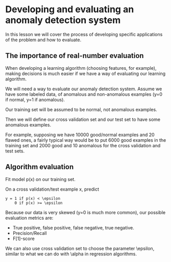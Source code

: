 # Developing and evaluating an anomaly detection system

In this lesson we will cover the process of developing specific applications of the problem and how to evaluate.

## The importance of real-number evaluation

When developing a learning algorithm (choosing features, for example), making decisions is much easier if we have a way of evaluating our learning algorithm.

We will need a way to evaluate our anomaly detection system. Assume we have some labeled data, of anomalous and non-anomalous examples (y=0 if normal, y=1 if anomalous).

Our training set will be assumed to be normal, not anomalous examples.

Then we will define our cross validation set and our test set to have some anomalous examples.

For example, supposing we have 10000 good/normal examples and 20 flawed ones, a fairly typical way would be to put 6000 good examples in the training set and 2000 good and 10 anomalous for the cross validation and test sets.

## Algorithm evaluation

Fit model p(x) on our training set.

On a cross validation/test example x, predict

```
y = 1 if p(x) < \epsilon
    0 if p(x) >= \epsilon
```

Because our data is very skewed (y=0 is much more common), our possible evaluation metrics are:

- True positive, false positive, false negative, true negative.
- Precision/Recall
- F[1]-score

We can also use cross validation set to choose the parameter \epsilon, similar to what we can do with \alpha in regression algorithms. 
